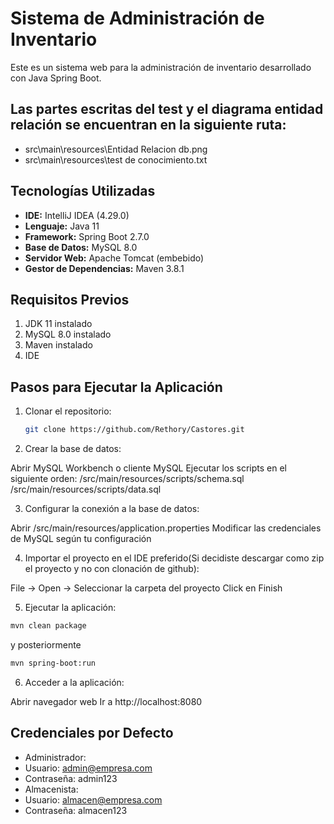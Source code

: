 # Sistema de Administración de Inventario

Este es un sistema web para la administración de inventario desarrollado con Java Spring Boot.

## Las partes escritas del test y el diagrama entidad relación se encuentran en la siguiente ruta: 
- src\main\resources\Entidad Relacion db.png
- src\main\resources\test de conocimiento.txt
  
## Tecnologías Utilizadas

- **IDE:** IntelliJ IDEA (4.29.0)
- **Lenguaje:** Java 11
- **Framework:** Spring Boot 2.7.0
- **Base de Datos:** MySQL 8.0
- **Servidor Web:** Apache Tomcat (embebido)
- **Gestor de Dependencias:** Maven 3.8.1

## Requisitos Previos

1. JDK 11 instalado
2. MySQL 8.0 instalado
3. Maven instalado
4. IDE

## Pasos para Ejecutar la Aplicación

1. Clonar el repositorio:
   ```bash
   git clone https://github.com/Rethory/Castores.git

2. Crear la base de datos:

Abrir MySQL Workbench o cliente MySQL
Ejecutar los scripts en el siguiente orden:
/src/main/resources/scripts/schema.sql
/src/main/resources/scripts/data.sql

3. Configurar la conexión a la base de datos:

Abrir /src/main/resources/application.properties
Modificar las credenciales de MySQL según tu configuración

4. Importar el proyecto en el IDE preferido(Si decidiste descargar como zip el proyecto y no con clonación de github):

File -> Open -> Seleccionar la carpeta del proyecto
Click en Finish

5. Ejecutar la aplicación:
```bash
mvn clean package
```
y posteriormente
```bash
mvn spring-boot:run
```
6. Acceder a la aplicación:

Abrir navegador web
Ir a http://localhost:8080

## Credenciales por Defecto
- Administrador:
- Usuario: admin@empresa.com
- Contraseña: admin123
- Almacenista:
- Usuario: almacen@empresa.com
- Contraseña: almacen123


